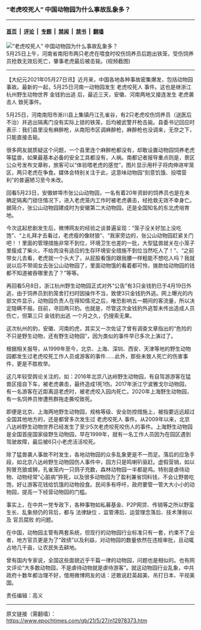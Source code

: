 ### “老虎咬死人” 中国动物园为什么事故乱象多？

---

#### [首页](../../../..?n12978373) &nbsp;|&nbsp; [评论](../../../../../epoch-comment?n12978373) &nbsp;|&nbsp; [专题](../../../../../epoch-special?n12978373) &nbsp;|&nbsp; [禁闻](../../../../../epoch-news?n12978373) &nbsp;|&nbsp; [禁书](../../../../../books?n12978373) &nbsp;|&nbsp; [翻墙](https://github.com/gfw-breaker/nogfw/blob/master/README.md?n12978373)


<div><img alt="“老虎咬死人” 中国动物园为什么事故乱象多？" class="attachment-djy_600_400 size-djy_600_400 wp-post-image" src="https://i.epochtimes.com/assets/uploads/2021/05/id12975186-tiger-600x400.jpg"/>
<div class="caption">
 5月25日上午，河南省南阳市两只老虎在喂食时咬伤饲养员后跑出铁笼，受伤饲养员抢救无效后死亡，肇事老虎最后被击毙。(视频截图)
</div></div><hr/><div class="post_content" id="artbody" itemprop="articleBody">
 <!-- article content begin -->
 <p>
  【大纪元2021年05月27日讯】近月来，中国各地各种事故密集爆发，包括动物园事故。最新的一起，5月25日河南一动物园发生
  <ok href="https://www.epochtimes.com/gb/tag/%E8%80%81%E8%99%8E%E5%92%AC%E6%AD%BB%E4%BA%BA.html">
   老虎咬死人
  </ok>
  事件。这也是继浙江杭州野生动物世界
  <ok href="https://www.epochtimes.com/gb/tag/%E9%87%91%E9%92%B1%E8%B1%B9%E5%87%BA%E9%80%83.html">
   金钱豹出逃
  </ok>
  后，最近三天，安徽、河南两地又接连发生
  <ok href="https://www.epochtimes.com/gb/tag/%E8%80%81%E8%99%8E%E8%A2%AD%E5%87%BB%E4%BA%BA.html">
   老虎袭击人
  </ok>
  致死事件。
 </p>
 <p>
  5月25日，河南南阳市淅川县上集镇丹江孔雀谷，有2只老虎咬伤饲养员（送医后不治）并逃出隔离门没有实际上锁的铁笼，后均被武警开枪击毙。县委书记回应时表示：我们县里没有麻醉枪，从南阳市区调麻醉枪，麻醉枪也没调来，无奈之下，只能直接击毙。
 </p>
 <p>
  很多网友就质疑这个问题，一个县里连个麻醉枪都没有，却敢设置动物园饲养老虎等猛兽，如果最基本必备的安全工具都没有，人祸。南都记者报导重点则是，景区公众号发布文章称，旅客可以“体验喂老虎的感觉”，图片显示用杆子将肉伸进牢笼区，两只老虎在争食。媒体会特别关注于此，这意味动物园“刻意饥饿、投喂营利”的普遍陋习至今未改。
 </p>
 <p>
  回看5月23日，安徽蚌埠市张公山动物园，一名有着20年资龄的饲养员也是在未确定隔离门锁住情况下，进入老虎笼内工作时被老虎袭击，经抢救无效不幸身亡。据简介，张公山动物园建成时为安徽第二大动物园，还是全国知名的东北虎培育地。
 </p>
 <p>
  今次这起悲剧发生后，微博网友的经验之谈普遍呈现：“笼子没关好加上没吃饱”、“上礼拜才去看过，老虎瘦的像财狼”、“我家旁边的，张公山动物园赶紧关门吧！！里面的管理措施非常不到位，环境卫生也差的一批，大型猛兽就关在小笼子里瘦成了柴火，不给肉没有适应的生存环境安全措施不到位当然吃人了！”、“之前带女儿去看，老虎就一个头大了，从屁股看饿的跟我腰一样粗能不想吃人吗？我就说以后不带闺女去张公山动物园了，里面动物饿的看着都可怜，拨款给动物园的钱都不知道被吞哪里去了？”等等。
 </p>
 <p>
  再回看5月8日，浙江杭州野生动物园正式对外“公告”有3只金钱豹已于4月19日外逃，由于饲养员到豹笼舍打扫时因操作不当，致使3只金钱豹外逃。网上曝光的内部文件显示，动物园负责人在得知情况之后，唯恐影响五一期间的客流量，所以决定隐瞒不报。目前，寻回两只豹。也就是，尽管这次金钱豹外逃暂未传出造成人员伤亡，但第三只
  <ok href="https://www.epochtimes.com/gb/tag/%E9%87%91%E9%92%B1%E8%B1%B9%E5%87%BA%E9%80%83.html">
   金钱豹出逃
  </ok>
  一个月之久，仍搜索无果。
 </p>
 <p>
  这次杭州的豹，安徽、河南的虎，其实又一次佐证了曾有调查文章指出的“危险的不只是野生动物，还有野生动物园”，因为类似的事件早已多次上演过了。
 </p>
 <p>
  根据相关报导，从1999年至今，北京、上海、深圳、西安、天津等地的野生动物园都发生过老虎咬死工作人员或游客的事件……此外，那些未致人死亡的伤害事件，更是不胜枚举。
 </p>
 <p>
  这几年较受舆论关注的，如：2016年北京八达岭野生动物园，有自驾游游客在猛兽区擅自下车，被老虎袭击，最终造成1死1伤。2017年浙江宁波雅戈尔动物园，有一名游客在近距离逗老虎时，被老虎咬入园内死亡。2020年上海野生动物园，有一名饲养员惨遭熊群拖走撕咬致死。
 </p>
 <p>
  即便是北京、上海两地野生动物园，规格等级、安全防控措施上，被指要远远超过全国其他地方的，还是都曾多次发生过
  <ok href="https://www.epochtimes.com/gb/tag/%E8%80%81%E8%99%8E%E5%92%AC%E6%AD%BB%E4%BA%BA.html">
   老虎咬死人
  </ok>
  事件。从2009年以来，北京八达岭野生动物世界已经发生了至少5次老虎咬死咬伤人的事件。上海野生动物园是全国首座国家级野生动物园，早在1999年，就有一名工作人员因为在园区遇到驾驶故障，最后被6只小老虎活活咬死。
 </p>
 <p>
  除了猛兽袭人事故不时发生，各地动物园的众多乱象更是不一而足。落后的应急手段，如北京八达岭野生动物园伤人事件中，园方只是鸣喇叭驱赶。虚假营销，如以狗冒充狼或狮，孔雀笼内一只鸽子充数，森林动物园一半都是鸡。特别是虐待动物、动物经常“心脏病”猝死，以及很多动物园为了盈利兼省饲料钱，不会让野兽吃饱，好让游客花钱给饥饿的动物投食。民间多有呼吁，政府要管一管大大小小的动物园，提高一下经营动物园的门槛。
 </p>
 <p>
  事实上，在中共一党专政下，各种事物如私募基金、P2P网贷、传销等之所以野蛮生长、乱象频仍的背后，都与
  <ok href="https://www.epochtimes.com/gb/tag/%E6%B3%95%E5%BE%8B%E7%BC%BA%E4%BD%8D.html">
   法律缺位
  </ok>
  、监管滞后、运营理念落后、技术薄弱以及
  <ok href="https://www.epochtimes.com/gb/tag/%E5%AE%98%E5%91%98%E8%85%90%E8%B4%A5.html">
   官员腐败
  </ok>
  的问题。
 </p>
 <p>
  在中国，动物园主管有两套系统，但现行的动物园行业标准只有一套，约束不了业者，地方官员更是为了“政绩”以及利益，对动物园的数量依然在违规审批，且动辄占地几千亩，让农民失去耕地。
 </p>
 <p>
  曾有国内专家说，全国这些面貌近乎千篇一律的动物园，问题也是相似的。也有网文评论“大多数动物园，不是虐待动物就是虐待游客”。就这动物园行业乱象，中共政府十数年都治理不好，借用微博网友的话：还敢说赶英超美、吊打日本、平视美国。
 </p>
 <p>
  责任编辑：高义
 </p>
 <!-- article content end -->
 <div id="below_article_ad">
 </div>
</div>


---

原文链接（需翻墙）：https://www.epochtimes.com/gb/21/5/27/n12978373.htm